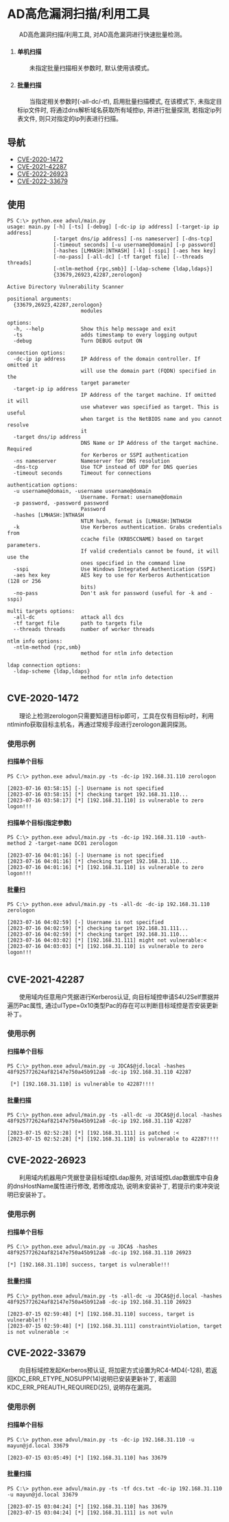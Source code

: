 # AD高危漏洞扫描/利用工具


&emsp;&emsp;AD高危漏洞扫描/利用工具, 对AD高危漏洞进行快速批量检测。
1. #### 单机扫描
   &emsp;&emsp;未指定批量扫描相关参数时, 默认使用该模式。
2. #### 批量扫描
    &emsp;&emsp;当指定相关参数时(-all-dc/-tf), 启用批量扫描模式, 在该模式下, 未指定目标ip文件时, 将通过dns解析域名获取所有域控ip, 并进行批量探测, 若指定ip列表文件, 则只对指定的ip列表进行扫描。

## 导航

- [CVE-2020-1472](#cve-2020-1472)
- [CVE-2021-42287](#cve-2021-42287)
- [CVE-2022-26923](#cve-2022-26923)
- [CVE-2022-33679](#cve-2022-33679)

## 使用
```text
PS C:\> python.exe advul/main.py 
usage: main.py [-h] [-ts] [-debug] [-dc-ip ip address] [-target-ip ip address]
               [-target dns/ip address] [-ns nameserver] [-dns-tcp]
               [-timeout seconds] [-u username@domain] [-p password]
               [-hashes [LMHASH:]NTHASH] [-k] [-sspi] [-aes hex key]
               [-no-pass] [-all-dc] [-tf target file] [--threads threads]
               [-ntlm-method {rpc,smb}] [-ldap-scheme {ldap,ldaps}]
               {33679,26923,42287,zerologon}

Active Directory Vulnerability Scanner

positional arguments:
  {33679,26923,42287,zerologon}
                        modules

options:
  -h, --help            Show this help message and exit
  -ts                   adds timestamp to every logging output
  -debug                Turn DEBUG output ON

connection options:
  -dc-ip ip address     IP Address of the domain controller. If omitted it
                        will use the domain part (FQDN) specified in the
                        target parameter
  -target-ip ip address
                        IP Address of the target machine. If omitted it will
                        use whatever was specified as target. This is useful
                        when target is the NetBIOS name and you cannot resolve
                        it
  -target dns/ip address
                        DNS Name or IP Address of the target machine. Required
                        for Kerberos or SSPI authentication
  -ns nameserver        Nameserver for DNS resolution
  -dns-tcp              Use TCP instead of UDP for DNS queries
  -timeout seconds      Timeout for connections

authentication options:
  -u username@domain, -username username@domain
                        Username. Format: username@domain
  -p password, -password password
                        Password
  -hashes [LMHASH:]NTHASH
                        NTLM hash, format is [LMHASH:]NTHASH
  -k                    Use Kerberos authentication. Grabs credentials from
                        ccache file (KRB5CCNAME) based on target parameters.
                        If valid credentials cannot be found, it will use the
                        ones specified in the command line
  -sspi                 Use Windows Integrated Authentication (SSPI)
  -aes hex key          AES key to use for Kerberos Authentication (128 or 256
                        bits)
  -no-pass              Don't ask for password (useful for -k and -sspi)

multi targets options:
  -all-dc               attack all dcs
  -tf target file       path to targets file
  --threads threads     number of worker threads

ntlm info options:
  -ntlm-method {rpc,smb}
                        method for ntlm info detection

ldap connection options:
  -ldap-scheme {ldap,ldaps}
                        method for ntlm info detection
```
## CVE-2020-1472
   &emsp;&emsp;理论上检测zerologon只需要知道目标ip即可，工具在仅有目标ip时，利用ntlminfo获取目标主机名，再通过常规手段进行zerologon漏洞探测。
### 使用示例

#### 扫描单个目标
   ```text
   PS C:\> python.exe advul/main.py -ts -dc-ip 192.168.31.110 zerologon 
   
   [2023-07-16 03:58:15] [-] Username is not specified
   [2023-07-16 03:58:15] [*] checking target 192.168.31.110...
   [2023-07-16 03:58:17] [*] [192.168.31.110] is vulnerable to zero logon!!!
   ```
#### 扫描单个目标(指定参数)
   ```text
PS C:\> python.exe advul/main.py -ts -dc-ip 192.168.31.110 -auth-method 2 -target-name DC01 zerologon 

[2023-07-16 04:01:16] [-] Username is not specified
[2023-07-16 04:01:16] [*] checking target 192.168.31.110...
[2023-07-16 04:01:16] [*] [192.168.31.110] is vulnerable to zero logon!!!
```

#### 批量扫
   ```text
PS C:\> python.exe advul/main.py -ts -all-dc -dc-ip 192.168.31.110 zerologon 

[2023-07-16 04:02:59] [-] Username is not specified
[2023-07-16 04:02:59] [*] checking target 192.168.31.111...
[2023-07-16 04:02:59] [*] checking target 192.168.31.110...
[2023-07-16 04:03:02] [*] [192.168.31.111] might not vulnerable:<
[2023-07-16 04:03:03] [*] [192.168.31.110] is vulnerable to zero logon!!!


```

## CVE-2021-42287
   &emsp;&emsp;使用域内任意用户凭据进行Kerberos认证, 向目标域控申请S4U2Self票据并遍历Pac属性, 通过ulType=0x10类型Pac的存在可以判断目标域控是否安装更新补丁。
### 使用示例

#### 扫描单个目标
   ```text
PS C:\> python.exe advul/main.py -u JDCA$@jd.local -hashes 48f925772624af82147e750a45b912a8 -dc-ip 192.168.31.110 42287 
    
    [*] [192.168.31.110] is vulnerable to 42287!!!!
```

#### 批量扫描
   ```text
   PS C:\> python.exe advul/main.py -ts -all-dc -u JDCA$@jd.local -hashes 48f925772624af82147e750a45b912a8 -dc-ip 192.168.31.110 42287 
   
   [2023-07-15 02:52:28] [*] [192.168.31.111] is patched :<
   [2023-07-15 02:52:28] [*] [192.168.31.110] is vulnerable to 42287!!!!
   ```

## CVE-2022-26923
   &emsp;&emsp;利用域内机器用户凭据登录目标域控Ldap服务, 对该域控Ldap数据库中自身的dnsHostName属性进行修改, 若修改成功, 说明未安装补丁, 若提示约束冲突说明已安装补丁。
### 使用示例

#### 扫描单个目标
   ```text
   PS C:\> python.exe advul/main.py -u JDCA$ -hashes 48f925772624af82147e750a45b912a8 -dc-ip 192.168.31.110 26923 
   
   [*] [192.168.31.110] success, target is vulnerable!!!
   ```
#### 批量扫描
   ```text
   PS C:\> python.exe advul/main.py -ts -all-dc -u JDCA$@jd.local -hashes 48f925772624af82147e750a45b912a8 -dc-ip 192.168.31.110 26923 

   [2023-07-15 02:59:48] [*] [192.168.31.110] success, target is vulnerable!!!
   [2023-07-15 02:59:48] [*] [192.168.31.111] constraintViolation, target is not vulnerable :<
   ```

## CVE-2022-33679
   &emsp;&emsp;向目标域控发起Kerberos预认证, 将加密方式设置为RC4-MD4(-128), 若返回KDC_ERR_ETYPE_NOSUPP(14)说明已安装更新补丁, 若返回KDC_ERR_PREAUTH_REQUIRED(25), 说明存在漏洞。
   
### 使用示例

#### 扫描单个目标
   ```text
   PS C:\> python.exe advul/main.py -ts -dc-ip 192.168.31.110 -u mayun@jd.local 33679 

   [2023-07-15 03:05:49] [*] [192.168.31.110] has 33679
   ```

#### 批量扫描
   ```text
   PS C:\> python.exe advul/main.py -ts -tf dcs.txt -dc-ip 192.168.31.110 -u mayun@jd.local 33679 

   [2023-07-15 03:04:24] [*] [192.168.31.110] has 33679
   [2023-07-15 03:04:24] [*] [192.168.31.111] is not vuln
   ```
